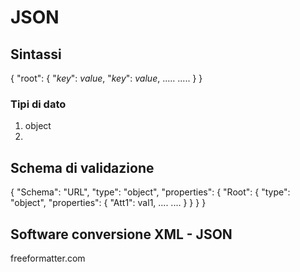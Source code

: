 # JSON 
## Sintassi
{
    "root": {
        "_key_": _value_,
        "_key_": _value_,
        .....
        .....
    }
}
### Tipi di dato
1. object
2. 
## Schema di validazione
{
    "Schema": "URL",
    "type": "object",
    "properties": {
        "Root": {
            "type": "object",
            "properties": {
                "Att1": val1,
                ....
                ....
            }
        }
    }
}
## Software conversione XML - JSON
freeformatter.com